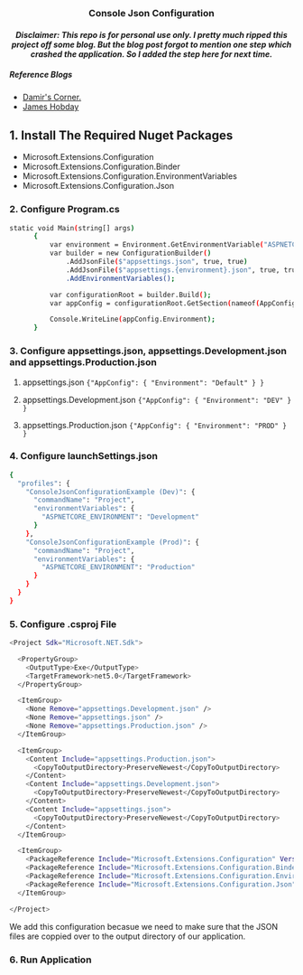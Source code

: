 
<br />
<p align="center">

  <h3 align="center">Console Json Configuration</h3>
  <h4 align="center"><em>Disclaimer: This repo is for personal use only. I pretty much ripped this project off some blog. But the blog post forgot to mention one step which crashed the application. So I added the step here for next time.</em> </h4>
  <h5> Reference Blogs </h5>
  <ul>
    <li>
      <a href="https://www.damirscorner.com/blog/posts/20210305-ConfiguringEnvironmentsInNetConsoleApp.html"> Damir's Corner. </a>
  </li>
  <li>
    <a href="https://jameshobday.dev/2020/04/22/adding-a-json-configuration-file-to-a-net-core-console-application/"> James Hobday </a>
  </li>
  </ul>
</p>

## 1. Install The Required Nuget Packages

* Microsoft.Extensions.Configuration
* Microsoft.Extensions.Configuration.Binder
* Microsoft.Extensions.Configuration.EnvironmentVariables
* Microsoft.Extensions.Configuration.Json


### 2. Configure Program.cs 
  ```sh
  static void Main(string[] args)
        {
            var environment = Environment.GetEnvironmentVariable("ASPNETCORE_ENVIRONMENT");
            var builder = new ConfigurationBuilder()
                .AddJsonFile($"appsettings.json", true, true)
                .AddJsonFile($"appsettings.{environment}.json", true, true)
                .AddEnvironmentVariables();

            var configurationRoot = builder.Build();
            var appConfig = configurationRoot.GetSection(nameof(AppConfig)).Get<AppConfig>();

            Console.WriteLine(appConfig.Environment);
        }
  ```

### 3. Configure appsettings.json, appsettings.Development.json and appsettings.Production.json

1. appsettings.json
  `{"AppConfig": {
    "Environment": "Default"
  }
}`

  
2. appsettings.Development.json
  `{"AppConfig": {
    "Environment": "DEV"
  }
}`

2. appsettings.Production.json
  `{"AppConfig": {
    "Environment": "PROD"
  }
}`


### 4. Configure launchSettings.json
```sh
{
  "profiles": {
    "ConsoleJsonConfigurationExample (Dev)": {
      "commandName": "Project",
      "environmentVariables": {
        "ASPNETCORE_ENVIRONMENT": "Development"
      }
    },
    "ConsoleJsonConfigurationExample (Prod)": {
      "commandName": "Project",
      "environmentVariables": {
        "ASPNETCORE_ENVIRONMENT": "Production"
      }
    }
  }
}
```

### 5. Configure .csproj File
```sh
<Project Sdk="Microsoft.NET.Sdk">

  <PropertyGroup>
    <OutputType>Exe</OutputType>
    <TargetFramework>net5.0</TargetFramework>
  </PropertyGroup>

  <ItemGroup>
    <None Remove="appsettings.Development.json" />
    <None Remove="appsettings.json" />
    <None Remove="appsettings.Production.json" />
  </ItemGroup>

  <ItemGroup>
    <Content Include="appsettings.Production.json">
      <CopyToOutputDirectory>PreserveNewest</CopyToOutputDirectory>
    </Content>
    <Content Include="appsettings.Development.json">
      <CopyToOutputDirectory>PreserveNewest</CopyToOutputDirectory>
    </Content>
    <Content Include="appsettings.json">
      <CopyToOutputDirectory>PreserveNewest</CopyToOutputDirectory>
    </Content>
  </ItemGroup>

  <ItemGroup>
    <PackageReference Include="Microsoft.Extensions.Configuration" Version="5.0.0" />
    <PackageReference Include="Microsoft.Extensions.Configuration.Binder" Version="5.0.0" />
    <PackageReference Include="Microsoft.Extensions.Configuration.EnvironmentVariables" Version="5.0.0" />
    <PackageReference Include="Microsoft.Extensions.Configuration.Json" Version="5.0.0" />
  </ItemGroup>

</Project>
```
We add this configuration becasue we need to make sure that the JSON files are coppied over to the output directory of our application. 


### 6. Run Application 
